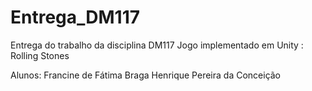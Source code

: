 # Entrega_DM117

Entrega do trabalho da disciplina DM117
Jogo implementado em Unity : Rolling Stones

Alunos: Francine de Fátima Braga 
        Henrique Pereira da Conceição
